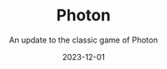 ---
date: 2023-12-01
title: Photon
subtitle: An update to the classic game of Photon
image: /images/projects/photon.jpg
---
